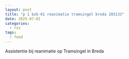 ```yaml
---
layout: post
title: "p 1 bzb-01 reanimatie tramsingel breda 203133"
date: 2025-07-01
categories: 
  - rss
tags: 
  - feed
---
```


Assistentie bij reanimatie op Tramsingel in Breda
